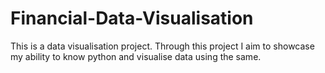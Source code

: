 # Financial-Data-Visualisation
This is a data visualisation project. 
Through this project I aim to showcase my ability to know python and visualise data using the same. 
